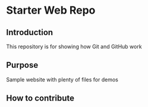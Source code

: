 # Starter Web Repo

## Introduction
This repository is for showing how Git and GitHub work

## Purpose

Sample website with plenty of files for demos

## How to contribute

